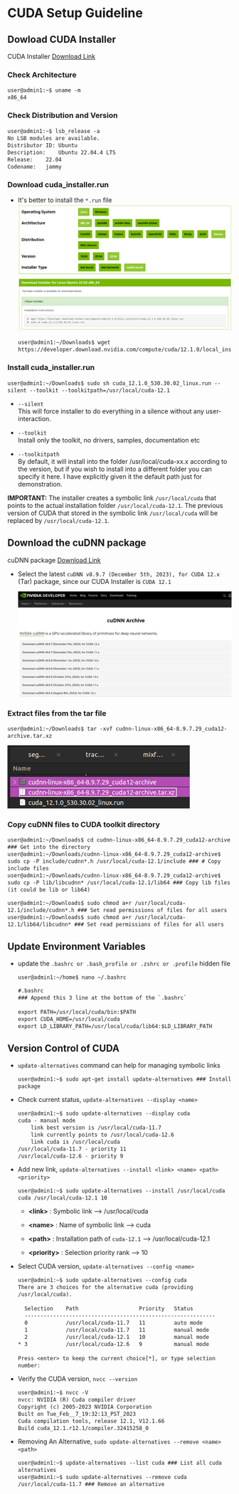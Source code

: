 # CUDA Setup Guideline

## Dowload CUDA Installer
CUDA Installer [Download Link](https://developer.nvidia.com/cuda-toolkit-archive)

### Check Architecture
```console
user@admin1:~$ uname -m
x86_64
```

### Check Distribution and Version
```console
user@admin1:~$ lsb_release -a
No LSB modules are available.
Distributor ID:	Ubuntu
Description:	Ubuntu 22.04.4 LTS
Release:	22.04
Codename:	jammy
```

### Download cuda_installer.run
* It's better to install the `*.run` file
    <img src="./asset/cuda_installer_download_selection.png" alt=""/>

    ```console
    user@admin1:~/Downloads$ wget https://developer.download.nvidia.com/compute/cuda/12.1.0/local_installers/cuda_12.1.0_530.30.02_linux.run
    ```

### Install cuda_installer.run
```console
user@admin1:~/Downloads$ sudo sh cuda_12.1.0_530.30.02_linux.run --silent --toolkit --toolkitpath=/usr/local/cuda-12.1
```

* ```--silent```<br>
This will force installer to do everything in a silence without any user-interaction.

* ```--toolkit```<br>
Install only the toolkit, no drivers, samples, documentation etc

* ```--toolkitpath```<br>
By default, it will install into the folder /usr/local/cuda-xx.x according to the version, but if you wish to install into a different folder you can specify it here. I have explicitly given it the default path just for demonstration.

**IMPORTANT:** The installer creates a symbolic link `/usr/local/cuda` that points to the actual installation folder `/usr/local/cuda-12.1`. The previous version of CUDA that stored in the symbolic link `/usr/local/cuda` will be replaced by `/usr/local/cuda-12.1`.

## Download the cuDNN package
cuDNN package [Download Link](https://developer.nvidia.com/rdp/cudnn-archive)

* Select the latest `cuDNN v8.9.7 (December 5th, 2023), for CUDA 12.x` (Tar) package, since our CUDA Installer is `CUDA 12.1`

    <img src="./asset/cuDNN_package_download_page.png" alt=""/>

### Extract files from the tar file
```console
user@admin1:~/Downloads$ tar -xvf cudnn-linux-x86_64-8.9.7.29_cuda12-archive.tar.xz
```
<img src="./asset/cuDNN_tar_file_unzip.png" alt=""/>

### Copy cuDNN files to CUDA toolkit directory
```console
user@admin1:~/Downloads$ cd cudnn-linux-x86_64-8.9.7.29_cuda12-archive ### Get into the directory
user@admin1:~/Downloads/cudnn-linux-x86_64-8.9.7.29_cuda12-archive$ sudo cp -P include/cudnn*.h /usr/local/cuda-12.1/include ### # Copy include files
user@admin1:~/Downloads/cudnn-linux-x86_64-8.9.7.29_cuda12-archive$ sudo cp -P lib/libcudnn* /usr/local/cuda-12.1/lib64 ### Copy lib files (it could be lib or lib64)
```
```console
user@admin1:~/Downloads$ sudo chmod a+r /usr/local/cuda-12.1/include/cudnn*.h ### Set read permissions of files for all users
user@admin1:~/Downloads$ sudo chmod a+r /usr/local/cuda-12.1/lib64/libcudnn* ### Set read permissions of files for all users
```

## Update Environment Variables
* update the `.bashrc or .bash_profile or .zshrc or .profile` hidden file<br>
    ```console
    user@admin1:~/home$ nano ~/.bashrc
    ```

    ```
    #.bashrc
    ### Append this 3 line at the bottom of the `.bashrc`

    export PATH=/usr/local/cuda/bin:$PATH
    export CUDA_HOME=/usr/local/cuda
    export LD_LIBRARY_PATH=/usr/local/cuda/lib64:$LD_LIBRARY_PATH
    ```

## Version Control of CUDA
* `update-alternatives` command can help for managing symbolic links
    ```console
    user@admin1:~$ sudo apt-get install update-alternatives ### Install package
    ```
* Check current status, `update-alternatives --display <name>`
    ```console
    user@admin1:~$ sudo update-alternatives --display cuda
    cuda - manual mode
        link best version is /usr/local/cuda-11.7
        link currently points to /usr/local/cuda-12.6
        link cuda is /usr/local/cuda
    /usr/local/cuda-11.7 - priority 11
    /usr/local/cuda-12.6 - priority 9
    ```
* Add new link, `update-alternatives --install <link> <name> <path> <priority>`
    ```console
    user@admin1:~$ sudo update-alternatives --install /usr/local/cuda cuda /usr/local/cuda-12.1 10
    ```
    * **\<link>** : Symbolic link --> /usr/local/cuda

    * **\<name>** : Name of symbolic link --> cuda

    * **\<path>** : Installation path of `cuda-12.1` --> /usr/local/cuda-12.1

    * **\<priority>** : Selection priority rank --> 10

* Select CUDA version, `update-alternatives --config <name>`
    ```console
    user@admin1:~$ sudo update-alternatives --config cuda
    There are 3 choices for the alternative cuda (providing /usr/local/cuda).

      Selection    Path                   Priority   Status
      ------------------------------------------------------------
      0            /usr/local/cuda-11.7   11         auto mode
      1            /usr/local/cuda-11.7   11         manual mode
      2            /usr/local/cuda-12.1   10         manual mode
    * 3            /usr/local/cuda-12.6   9          manual mode

    Press <enter> to keep the current choice[*], or type selection number: 
    ```

* Verify the CUDA version, `nvcc --version`
    ```console
    user@admin1:~$ nvcc -V
    nvcc: NVIDIA (R) Cuda compiler driver
    Copyright (c) 2005-2023 NVIDIA Corporation
    Built on Tue_Feb__7_19:32:13_PST_2023
    Cuda compilation tools, release 12.1, V12.1.66
    Build cuda_12.1.r12.1/compiler.32415258_0
    ```

* Removing An Alternative, `sudo update-alternatives --remove <name> <path>`
    ```console
    user@admin1:~$ update-alternatives --list cuda ### List all cuda alternatives
    user@admin1:~$ sudo update-alternatives --remove cuda /usr/local/cuda-11.7 ### Remove an alternative
    ```
